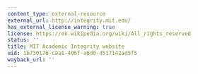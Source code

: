 ```yaml
---
content_type: external-resource
external_url: http://integrity.mit.edu/
has_external_license_warning: true
license: https://en.wikipedia.org/wiki/All_rights_reserved
status: ''
title: MIT Academic Integrity website
uid: 1b730176-c9a1-406f-a6d0-d517142ad5f5
wayback_url: ''
---
```

